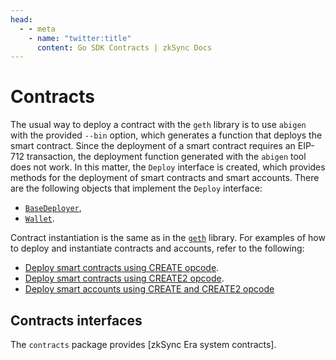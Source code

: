 ```yaml
---
head:
  - - meta
    - name: "twitter:title"
      content: Go SDK Contracts | zkSync Docs
---
```


# Contracts

The usual way to deploy a contract with the `geth` library is to use `abigen` with the provided `--bin` option, which generates a function
that deploys the smart contract. Since the deployment of a smart contract requires an EIP-712 transaction, the deployment function generated
with the `abigen` tool does not work. In this matter, the `Deploy` interface is created, which provides methods for the deployment of smart
contracts and smart accounts. There are the following objects that implement the `Deploy` interface:

- [`BaseDeployer`](accounts.md#basedeployer),
- [`Wallet`](accounts.md#wallet).

Contract instantiation is the same as in the [`geth`](https://geth.ethereum.org/docs/developers/dapp-developer/native-bindings) library. For
examples of how to deploy and instantiate contracts and accounts, refer to the following:

- [Deploy smart contracts using CREATE opcode](examples/create.md).
- [Deploy smart contracts using CREATE2 opcode](examples/create2.md).
- [Deploy smart accounts using CREATE and CREATE2 opcode](examples/custom-paymaster/deploy-account.md)

## Contracts interfaces

The `contracts` package provides [zkSync Era system contracts].
